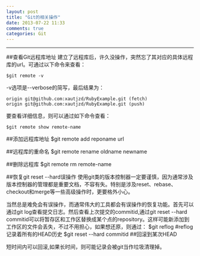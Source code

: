 ```yaml
---
layout: post
title: "Git的相关操作"
date: 2013-07-22 11:33
comments: true
categories: Git 
---
```

---

##查看Git远程库地址
建立了远程库后，许久没操作，突然忘了其对应的具体远程库的url。可通过以下命令来查看：

    $git remote -v

-v选项是--verbose的简写，最后结果为：

    origin git@github.com:xautjzd/RubyExample.git (fetch)  
    origin git@github.com:xautjzd/RubyExample.git (push)

要查看详细信息，则可以通过如下命令查看：

    $git remote show remote-name

##添加远程库地址
    $git remote add reponame url

##远程库的重命名
    $git remote rename oldname newname

<!-- more -->

##删除远程库
    $git remote rm remote-name

##恢复git reset --hard误操作
使用git类的版本控制器一定要谨慎，因为通常涉及版本控制器的管理都是重要文档，不容有失。特别是涉及reset、rebase、checkout和merge等一些高级操作时，更要格外小心。

当然总是难免会有误操作，而通常伟大的工具都会有误操作的恢复功能。首先可以通过git log查看提交日志。然后查看上次提交的commitid,通过git reset --hard commitid可以将暂存区和工作区替换成某个点的repository。这样可能新添加到工作区的文件会丢失，不过不用担心，如果想还原，则通过：
    $git reflog     #reflog记录着所有的HEAD历史
    $git reset --hard commitid   ##回滚到某次HEAD

短时间内可以回滚,如果长时间，则可能记录会被git当作垃圾清理掉。
